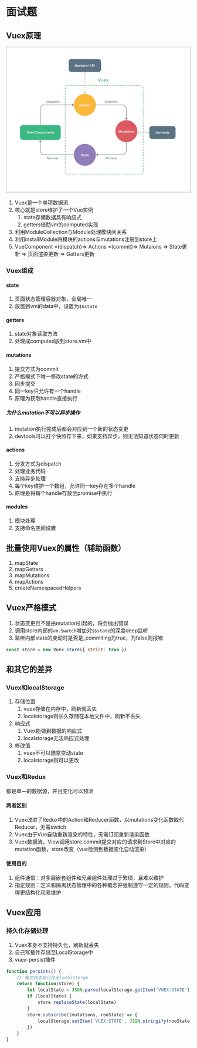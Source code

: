 # 面试题

## Vuex原理

![vuex原理](asstes/00-vuex原理.jpg)

1. Vuex是一个单项数据流
2. 核心就是store维护了一个Vue实例
    1. state存储数据具有响应式
    2. getters借助vm的computed实现
3. 利用ModuleCollection与Module处理模块间关系
4. 利用installModule将模块的actions与mutations注册到store上
5. VueComponent =(dispatch)=> Actions =(commit)=> Mutaions => State更新 => 页面渲染更新 => Getters更新

### Vuex组成

#### state

1. 页面状态管理容器对象，全局唯一
2. 放置到vm的data中，设置为`$$state`

#### getters

1. state对象读取方法
2. 处理成computed放到store.vm中

#### mutations

1. 提交方式为commit
2. 严格模式下唯一修改state的方式
3. 同步提交
4. 同一key只允许有一个handle
5. 原理为获取handle直接执行

##### 为什么mutation不可以异步操作

1. mutation执行完成后都会对应到一个新的状态变更
2. devtools可以打个快照存下来，如果支持异步，则无法知道状态何时更新

#### actions

1. 分发方式为dispatch
2. 处理业务代码
3. 支持异步处理
4. 每个key维护一个数组，允许同一key存在多个handle
5. 原理是将每个handle存放至promise中执行

#### modules

1. 模块处理
2. 支持命名空间设置

## 批量使用Vuex的属性（辅助函数）

1. mapState
2. mapGetters
3. mapMutations
4. mapActions
5. createNamespacedHelpers

## Vuex严格模式

1. 状态变更且不是由mutation引起的，将会抛出错误
2. 调用store内部的`vm.$watch`增加对`$$state`的深度deep监听
3. 监听内部state的变动时是否是_commiting为true，为false则报错

```js
const store = new Vuex.Store({ strict: true })
```

## 和其它的差异

### Vuex和localStorage

1. 存储位置
    1. vuex存储在内存中，刷新就丢失
    2. localstorage则长久存储在本地文件中，刷新不丢失
2. 响应式
    1. Vuex能做到数据的响应式
    2. localstorage无法响应式处理
3. 修改值
    1. vuex不可以随意变动state
    2. localstorage则可以更改

### Vuex和Redux

都是单—的数据源，并且变化可以预测

#### 两者区别

1. Vuex改进了Redux中的Action和Reducer函数，以mutations变化函数取代Reducer，无需switch
2. Vuex由于Vue自动重新渲染的特性，无需订阅重新渲染函数
3. Vuex数据流，View调用store.commit提交对应的请求到Store中对应的mutation函数，store改变（vue检测到数据变化自动渲染）

#### 使用目的

1. 组件通信：对多层嵌套组件和兄弟组件处理过于繁琐，且难以维护
2. 指定规则：定义和隔离状态管理中的各种概念并强制遵守一定的规则，代码变得更结构化和易维护

## Vuex应用

### 持久化存储处理

1. Vuex本身不支持持久化，刷新就丢失
2. 自己写插件存储至LocalStorage中
3. vuex-persist插件

```js
function persists() {
    // 每次状态变化存至localstorge
    return function(store) {
        let localState = JSON.parse(localStorage.getItem('VUEX:STATE'))
        if (localState) {
            store.replaceState(localState)
        }
        store.subscribe((mutations, rooState) => {
            localStorage.setItem('VUEX:STATE', JSON.stringify(rooState))
        })
    }
}
```

